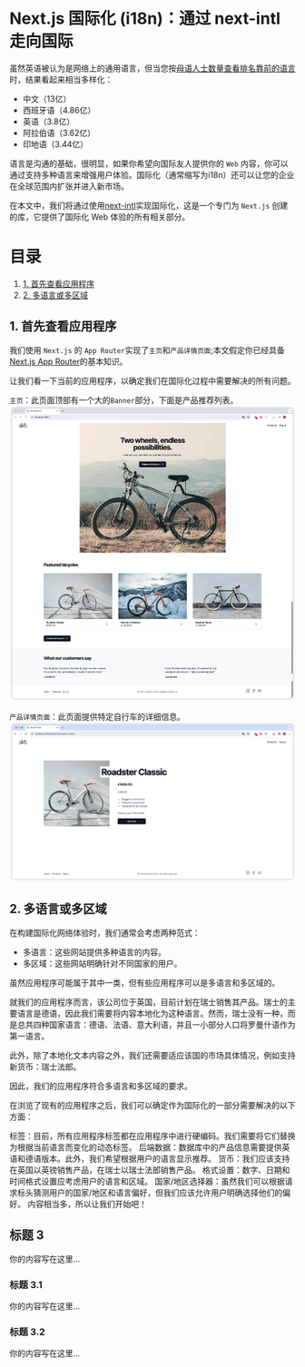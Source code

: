 # Next.js 国际化 (i18n)：通过 next-intl 走向国际

虽然英语被认为是网络上的通用语言，但当您按[母语人士数量查看排名靠前的语言](https://www.babbel.com/en/magazine/the-10-most-spoken-languages-in-the-world)时，结果看起来相当多样化：

- 中文（13亿）
- 西班牙语（4.86亿）
- 英语（3.8亿）
- 阿拉伯语（3.62亿）
- 印地语（3.44亿）

语言是沟通的基础，很明显，如果你希望向国际友人提供你的 `Web` 内容，你可以通过支持多种语言来增强用户体验。国际化（通常缩写为i18n）还可以让您的企业在全球范围内扩张并进入新市场。

在本文中，我们将通过使用[next-intl](https://next-intl-docs.vercel.app/)实现国际化，这是一个专门为 `Next.js` 创建的库，它提供了国际化 Web 体验的所有相关部分。


# 目录

1. [1. 首先查看应用程序](#1-首先查看应用程序)
2. [2. 多语言或多区域](#2-多语言或多区域)


## 1. 首先查看应用程序

我们使用 `Next.js` 的 `App Router`实现了`主页`和`产品详情页面`;本文假定你已经具备[Next.js App Router](https://nextjs.org/docs/app)的基本知识。

让我们看一下当前的应用程序，以确定我们在国际化过程中需要解决的所有问题。

`主页`：此页面顶部有一个大的`Banner`部分，下面是产品推荐列表。
![alt text](public/iShot_2024-03-19_01.46.56.png)

`产品详情页面`：此页面提供特定自行车的详细信息。
![alt text](public/iShot_2024-03-19_02.13.20.png)


## 2. 多语言或多区域

在构建国际化网络体验时，我们通常会考虑两种范式：

- 多语言：这些网站提供多种语言的内容。
- 多区域：这些网站明确针对不同国家的用户。

虽然应用程序可能属于其中一类，但有些应用程序可以是多语言和多区域的。

就我们的应用程序而言，该公司位于英国，目前计划在瑞士销售其产品。瑞士的主要语言是德语，因此我们需要将内容本地化为这种语言。然而，瑞士没有一种，而是总共四种国家语言：德语、法语、意大利语，并且一小部分人口将罗曼什语作为第一语言。

此外，除了本地化文本内容之外，我们还需要适应该国的市场具体情况，例如支持新货币：瑞士法郎。

因此，我们的应用程序符合多语言和多区域的要求。

在浏览了现有的应用程序之后，我们可以确定作为国际化的一部分需要解决的以下方面：

标签：目前，所有应用程序标签都在应用程序中进行硬编码。我们需要将它们替换为根据当前语言而变化的动态标签。
后端数据：数据库中的产品信息需要提供英语和德语版本。此外，我们希望根据用户的语言显示推荐。
货币：我们应该支持在英国以英镑销售产品，在瑞士以瑞士法郎销售产品。
格式设置：数字、日期和时间格式设置应考虑用户的语言和区域。
国家/地区选择器：虽然我们可以根据请求标头猜测用户的国家/地区和语言偏好，但我们应该允许用户明确选择他们的偏好。
内容相当多，所以让我们开始吧！



## 标题 3

你的内容写在这里...

### 标题 3.1

你的内容写在这里...

### 标题 3.2

你的内容写在这里...
